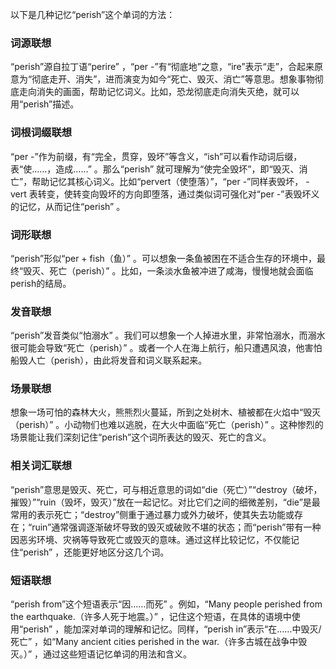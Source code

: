以下是几种记忆“perish”这个单词的方法：

### 词源联想
“perish”源自拉丁语“perire” ，“per -”有“彻底地”之意，“ire”表示“走”，合起来原意为“彻底走开、消失”，进而演变为如今“死亡、毁灭、消亡”等意思。想象事物彻底走向消失的画面，帮助记忆词义。比如，恐龙彻底走向消失灭绝，就可以用“perish”描述。 

### 词根词缀联想
“per -”作为前缀，有“完全，贯穿，毁坏”等含义，“ish”可以看作动词后缀，表“使……，造成……” 。那么“perish” 就可理解为“使完全毁坏”，即“毁灭、消亡”，帮助记忆其核心词义。比如“pervert（使堕落）”，“per -”同样表毁坏， -vert 表转变，使转变向毁坏的方向即堕落，通过类似词可强化对“per -”表毁坏义的记忆，从而记住“perish” 。 

### 词形联想
“perish”形似“per + fish（鱼）” 。可以想象一条鱼被困在不适合生存的环境中，最终“毁灭、死亡（perish）” 。比如，一条淡水鱼被冲进了咸海，慢慢地就会面临perish的结局。 

### 发音联想
“perish”发音类似“怕溺水” 。我们可以想象一个人掉进水里，非常怕溺水，而溺水很可能会导致“死亡（perish）” 。或者一个人在海上航行，船只遭遇风浪，他害怕船毁人亡（perish），由此将发音和词义联系起来。 

### 场景联想
想象一场可怕的森林大火，熊熊烈火蔓延，所到之处树木、植被都在火焰中“毁灭（perish）” 。小动物们也难以逃脱，在大火中面临“死亡（perish）” 。这种惨烈的场景能让我们深刻记住“perish”这个词所表达的毁灭、死亡的含义。 

### 相关词汇联想
“perish”意思是毁灭、死亡，可与相近意思的词如“die（死亡）”“destroy（破坏，摧毁）”“ruin（毁坏，毁灭）”放在一起记忆。对比它们之间的细微差别，“die”是最常用的表示死亡；“destroy”侧重于通过暴力或外力破坏，使其失去功能或存在；“ruin”通常强调逐渐破坏导致的毁灭或破败不堪的状态；而“perish”带有一种因恶劣环境、灾祸等导致死亡或毁灭的意味。通过这样比较记忆，不仅能记住“perish” ，还能更好地区分这几个词。 

### 短语联想
“perish from”这个短语表示“因……而死” 。例如，“Many people perished from the earthquake.（许多人死于地震。）” ，记住这个短语，在具体的语境中使用“perish” ，能加深对单词的理解和记忆。同样，“perish in”表示“在……中毁灭/死亡” ，如“Many ancient cities perished in the war.（许多古城在战争中毁灭。）” ，通过这些短语记忆单词的用法和含义。 